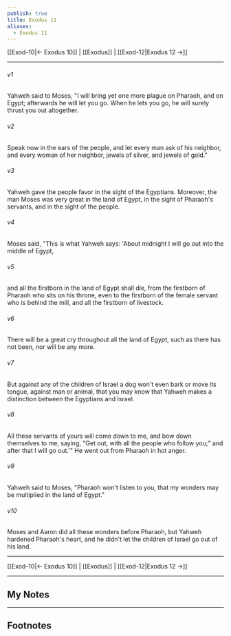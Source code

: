 ```yaml
---
publish: true
title: Exodus 11
aliases:
  - Exodus 11
---
```


[[Exod-10|← Exodus 10]] | [[Exodus]] | [[Exod-12|Exodus 12 →]]
***



###### v1 
Yahweh said to Moses, "I will bring yet one more plague on Pharaoh, and on Egypt; afterwards he will let you go. When he lets you go, he will surely thrust you out altogether. 

###### v2 
Speak now in the ears of the people, and let every man ask of his neighbor, and every woman of her neighbor, jewels of silver, and jewels of gold." 

###### v3 
Yahweh gave the people favor in the sight of the Egyptians. Moreover, the man Moses was very great in the land of Egypt, in the sight of Pharaoh's servants, and in the sight of the people. 

###### v4 
Moses said, "This is what Yahweh says: 'About midnight I will go out into the middle of Egypt, 

###### v5 
and all the firstborn in the land of Egypt shall die, from the firstborn of Pharaoh who sits on his throne, even to the firstborn of the female servant who is behind the mill, and all the firstborn of livestock. 

###### v6 
There will be a great cry throughout all the land of Egypt, such as there has not been, nor will be any more. 

###### v7 
But against any of the children of Israel a dog won't even bark or move its tongue, against man or animal, that you may know that Yahweh makes a distinction between the Egyptians and Israel. 

###### v8 
All these servants of yours will come down to me, and bow down themselves to me, saying, "Get out, with all the people who follow you;" and after that I will go out.'" He went out from Pharaoh in hot anger. 

###### v9 
Yahweh said to Moses, "Pharaoh won't listen to you, that my wonders may be multiplied in the land of Egypt." 

###### v10 
Moses and Aaron did all these wonders before Pharaoh, but Yahweh hardened Pharaoh's heart, and he didn't let the children of Israel go out of his land.

***
[[Exod-10|← Exodus 10]] | [[Exodus]] | [[Exod-12|Exodus 12 →]]

---
## My Notes

---
## Footnotes